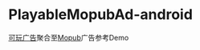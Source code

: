 # PlayableMopubAd-android

[可玩广告](https://sellers.zplayads.com)聚合至[Mopub](https://www.mopub.com/)广告参考Demo